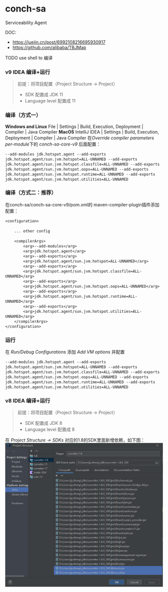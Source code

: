 # conch-sa

Serviceability Agent

DOC:
- https://juejin.cn/post/6992108216695930917
- https://github.com/alibaba/TBJMap


TODO use shell to 编译

### v9 IDEA 编译+运行
> 前提：将项目配置（Project Structure -> Project）
> - SDK 配置成 JDK 11
> - Language level 配置成 11
### 编译（方式一）
**Windows and Linux**
File | Settings | Build, Execution, Deployment | Compiler | Java Compiler
**MacOS**
IntelliJ IDEA | Settings | Build, Execution, Deployment | Compiler | Java Compiler
在*Override compiler parameters per-module*下的 *conch-sa-core-v9* 后面配置：
```text
--add-modules jdk.hotspot.agent --add-exports jdk.hotspot.agent/sun.jvm.hotspot=ALL-UNNAMED --add-exports jdk.hotspot.agent/sun.jvm.hotspot.classfile=ALL-UNNAMED --add-exports jdk.hotspot.agent/sun.jvm.hotspot.oops=ALL-UNNAMED --add-exports jdk.hotspot.agent/sun.jvm.hotspot.runtime=ALL-UNNAMED --add-exports jdk.hotspot.agent/sun.jvm.hotspot.utilities=ALL-UNNAMED
```

### 编译（方式二：推荐）
在conch-sa/conch-sa-core-v9/pom.xml的
maven-compiler-plugin插件添加配置：
```pom
<configuration>

    ... other config
    
    <compilerArgs>
        <arg>--add-modules</arg>
        <arg>jdk.hotspot.agent</arg>
        <arg>--add-exports</arg>
        <arg>jdk.hotspot.agent/sun.jvm.hotspot=ALL-UNNAMED</arg>
        <arg>--add-exports</arg>
        <arg>jdk.hotspot.agent/sun.jvm.hotspot.classfile=ALL-UNNAMED</arg>
        <arg>--add-exports</arg>
        <arg>jdk.hotspot.agent/sun.jvm.hotspot.oops=ALL-UNNAMED</arg>
        <arg>--add-exports</arg>
        <arg>jdk.hotspot.agent/sun.jvm.hotspot.runtime=ALL-UNNAMED</arg>
        <arg>--add-exports</arg>
        <arg>jdk.hotspot.agent/sun.jvm.hotspot.utilities=ALL-UNNAMED</arg>
    </compilerArgs>
</configuration>
```

### 运行
在 *Run/Debug Configurations* 添加 *Add VM options* 并配置
```text
--add-modules jdk.hotspot.agent --add-exports jdk.hotspot.agent/sun.jvm.hotspot=ALL-UNNAMED --add-exports jdk.hotspot.agent/sun.jvm.hotspot.classfile=ALL-UNNAMED --add-exports jdk.hotspot.agent/sun.jvm.hotspot.oops=ALL-UNNAMED --add-exports jdk.hotspot.agent/sun.jvm.hotspot.runtime=ALL-UNNAMED --add-exports jdk.hotspot.agent/sun.jvm.hotspot.utilities=ALL-UNNAMED
```

### v8 IDEA 编译+运行
> 前提：将项目配置（Project Structure -> Project）
> - SDK 配置成 JDK 8
> - Language level 配置成 8

在 *Project Structure -> SDKs* 对应的1.8的SDK里面新增依赖，如下图：
<img src="assets/JVM8_SA_IDEA_CONFIG.png" alt="image-1" />
